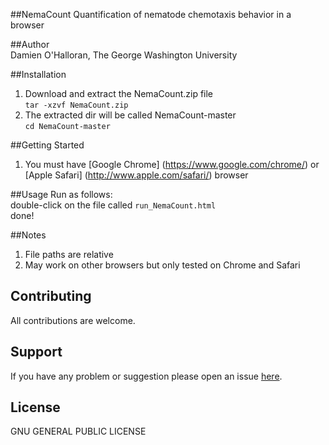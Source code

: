 ##NemaCount
Quantification of nematode chemotaxis behavior in a browser    

##Author   
Damien O'Halloran, The George Washington University

##Installation
1. Download and extract the NemaCount.zip file  
`tar -xzvf NemaCount.zip`  
2. The extracted dir will be called NemaCount-master  
  `cd NemaCount-master`  
  
##Getting Started  
1. You must have [Google Chrome] (https://www.google.com/chrome/) or [Apple Safari] (http://www.apple.com/safari/)  browser   

##Usage 
Run as follows:  
  double-click on the file called `run_NemaCount.html`  
  done!
  
##Notes 
1. File paths are relative  
2. May work on other browsers but only tested on Chrome and Safari  

## Contributing
All contributions are welcome.

## Support
If you have any problem or suggestion please open an issue [here](https://github.com/dohalloran/NemaCount/issues).

## License 
GNU GENERAL PUBLIC LICENSE






